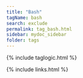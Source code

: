 ```yaml
---
title: "Bash"
tagName: bash
search: exclude
permalink: tag_bash.html
sidebar: mydoc_sidebar
folder: tags
---
```

{% include taglogic.html %}

{% include links.html %}
